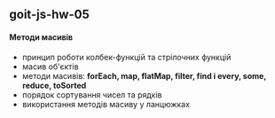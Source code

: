 ## goit-js-hw-05

#### Методи масивів

- принцип роботи колбек-функцій та стрілочних функцій
- масив об'єктів
- методи масивів: **forEach, map, flatMap, filter, find і every, some, reduce, toSorted**
- порядок сортування чисел та рядків
- використання методів масиву у ланцюжках
